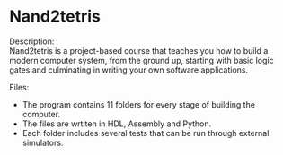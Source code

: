 # Nand2tetris
Description:<br />
Nand2tetris is a project-based course that teaches you how to build a modern computer system, from the ground up, starting with basic logic gates and culminating in writing your own software applications.

Files:
- The program contains 11 folders for every stage of building the computer.
- The files are wrtiten in HDL, Assembly and Python.
- Each folder includes several tests that can be run through external simulators.


